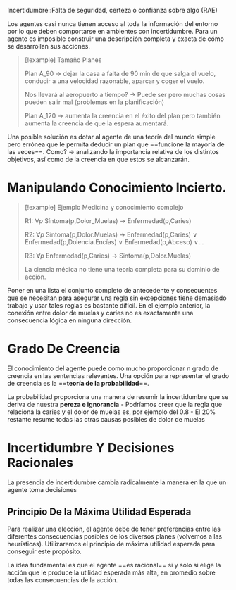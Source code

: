 Incertidumbre::Falta de seguridad, certeza o confianza sobre algo (RAE)

Los agentes casi nunca tienen acceso al toda la información del entorno por lo que deben comportarse en ambientes con incertidumbre. Para un agente es imposible construir una descripción completa y exacta de cómo se desarrollan sus acciones.

> [!example] Tamaño Planes
> 
> Plan A_90 -> dejar la casa a falta de 90 min de que salga el vuelo, conducir a una velocidad razonable, aparcar y coger el vuelo.
> 
> Nos llevará al aeropuerto a tiempo? -> Puede ser pero muchas cosas pueden salir mal (problemas en la planificación)
> 
> Plan A_120 -> aumenta la creencia en el éxito del plan pero también aumenta la creencia de que la espera aumentará. 
> 
> 
Una posible solución es dotar al agente de una teoría del mundo simple pero errónea que le permita deducir un plan que ==funcione la mayoría de las veces==. Como? -> analizando la importancia relativa de los distintos objetivos, así como de la creencia en que estos se alcanzarán.

# Manipulando Conocimiento Incierto.
> [!example] Ejemplo Medicina y conocimiento complejo
> 
> R1: $\forall p$  Síntoma(p,Dolor_Muelas) $\rightarrow$ Enfermedad(p,Caries)
> 
> R2: $\forall p$ Síntoma(p,Dolor.Muelas) $\rightarrow$ Enfermedad(p,Caries) $\lor$ Enfermedad(p,Dolencia.Encías) $\lor$  Enfermedad(p,Abceso) $\lor \dots$ 
> 
> R3: $\forall p$  Enfermedad(p,Caries) $\rightarrow$ Sintoma(p,Dolor.Muelas)
> 
> La ciencia médica no tiene una teoría completa para su dominio de acción.
> 

Poner en una lista el conjunto completo de antecedente y consecuentes que se necesitan para asegurar una regla sin excepciones tiene demasiado trabajo y usar tales reglas es bastante difícil. En el ejemplo anterior, la conexión entre dolor de muelas y caries no es exactamente una consecuencia lógica en ninguna dirección.


# Grado De Creencia

El conocimiento del agente puede como mucho proporcionar n grado de creencia en las sentencias relevantes. Una opción para representar el grado de creencia es la ==**teoría de la probabilidad**==.

La probabilidad proporciona una manera de resumir la incertidumbre que se deriva de nuestra **pereza e ignorancia**
	- Podríamos creer que la regla que relaciona la caries y el dolor de muelas es, por ejemplo del 0.8
	- El 20% restante resume todas las otras causas posibles de dolor de muelas

# Incertidumbre Y Decisiones Racionales
La presencia de incertidumbre cambia radicalmente la manera en la que un agente toma decisiones

## Principio De la Máxima Utilidad Esperada

Para realizar una elección, el agente debe de tener preferencias entre las diferentes consecuencias posibles de los diversos planes (volvemos a las heurísticas). Utilizaremos el principio de máxima utilidad esperada para conseguir este propósito.

La idea fundamental es que el agente ==es racional== si y solo si elige la acción que le produce la utilidad esperada más alta, en promedio sobre todas las consecuencias de la acción.
